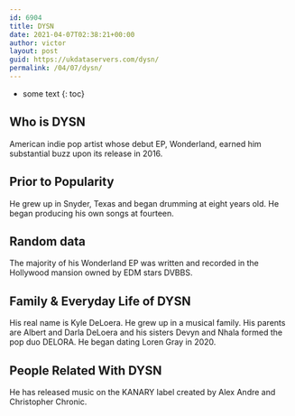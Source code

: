 ```yaml
---
id: 6904
title: DYSN
date: 2021-04-07T02:38:21+00:00
author: victor
layout: post
guid: https://ukdataservers.com/dysn/
permalink: /04/07/dysn/
---
```


* some text
{: toc}


## Who is DYSN



American indie pop artist whose debut EP, Wonderland, earned him substantial buzz upon its release in 2016.

                
                
                
## Prior to Popularity



He grew up in Snyder, Texas and began drumming at eight years old. He began producing his own songs at fourteen.

                
                
                
## Random data



The majority of his Wonderland EP was written and recorded in the Hollywood mansion owned by EDM stars DVBBS.

                
                
                
## Family & Everyday Life of DYSN



His real name is Kyle DeLoera. He grew up in a musical family. His parents are Albert and Darla DeLoera and his sisters Devyn and Nhala formed the pop duo DELORA. He began dating Loren Gray in 2020. 

                
                
                
## People Related With DYSN



He has released music on the KANARY label created by Alex Andre and Christopher Chronic.

                
              
            
          
          
          